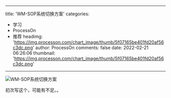 
---
title: 'WM-SOP系统切换方案'
categories: 
 - 学习
 - ProcessOn
 - 推荐
headimg: 'https://img.processon.com/chart_image/thumb/5f07165be401fd20af56c3dc.png'
author: ProcessOn
comments: false
date: 2022-02-21 06:26:06
thumbnail: 'https://img.processon.com/chart_image/thumb/5f07165be401fd20af56c3dc.png'
---

<div>   
<img class="thumb" alt="WM-SOP系统切换方案" src="https://img.processon.com/chart_image/thumb/5f07165be401fd20af56c3dc.png" referrerpolicy="no-referrer">
<p>初次写这个，可能有不足。。</p>  
</div>
            
